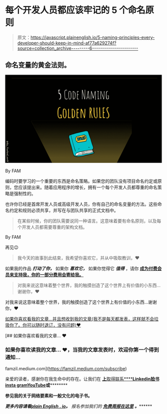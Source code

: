 # 每个开发人员都应该牢记的 5 个命名原则

> 原文：<https://javascript.plainenglish.io/5-naming-principles-every-developer-should-keep-in-mind-af77a629274f?source=collection_archive---------6----------------------->

## 命名变量的黄金法则。

![](img/10c106cddbb7c23f14003dc94742833e.png)

By FAM

编码时要学习的一个重要的东西是命名策略。如果您的团队没有项目命名约定或原则，您应该提出来。随着应用程序的增长，拥有一个每个开发人员都尊重的命名策略是强制性的。

也许你已经是首席开发人员或高级开发人员，你有自己的命名变量的方法。这些命名约定和规则必须共享，并写在与团队共享的正式文档中。

> 在某些时候，你的团队需要说同一种语言。这意味着要有命名原则，以及每个开发人员都需要尊重的架构文档。

By FAM

再见😉

> 我今天的故事到此结束，我希望你喜欢它，并从中吸取教训，❤

如果我的作品 ***打动了你，*** 如果你 ***喜欢它，*** 如果你觉得它 ***值得*** ，请你 [**成为付费会员来支持我，你的一部分费用会寄给我。**](https://famzil.medium.com/membership)

> 对我来说这意味着整个世界，我的触摸创造了这个世界上有价值的小东西…谢谢你，❤

对我来说这意味着整个世界，我的触摸创造了这个世界上有价值的小东西…谢谢你，❤

[如果你喜欢看我的文章…并且想收到我的文章(我不是每天都发表，这样就不会垃圾你了。你可以随时退订，没有问题)♥️](https://famzil.medium.com/subscribe)

[](https://famzil.medium.com/subscribe) [## 如果你喜欢看我的文章… ♥️

### 如果你喜欢读我的文章… ♥️，当我的文章发表时，欢迎你第一个得到通知…

famzil.medium.com](https://famzil.medium.com/subscribe) 

亲爱的读者，感谢你在我生命中的存在。让我们在 [**上**取得联系****](https://medium.com/@famzil/)**[**Linkedin**](https://www.linkedin.com/in/fatima-amzil-9031ba95/)**[**脸书**](https://www.facebook.com/The-Front-End-World)**[**insta gram**](https://www.instagram.com/the_frontend_world/)**[**YouTube**](https://www.youtube.com/channel/UCaxr-f9r6P1u7Y7SKFHi12g)**或**[](https://twitter.com/FatimaAMZIL9)********

******参见我的关于网络要素和一般文化的电子书。******

*******更多内容请看*[***plain English . io***](http://plainenglish.io/)***。*** *报名参加我们的* [***免费周报在这里***](http://newsletter.plainenglish.io/) ***。*********